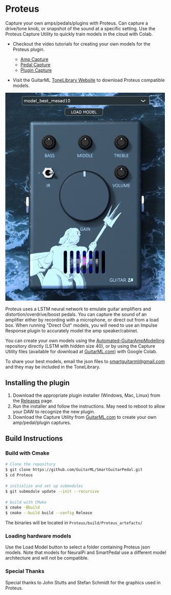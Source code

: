 # Proteus

Capture your own amps/pedals/plugins with Proteus. Can capture a drive/tone knob, or snapshot of the sound at a specific setting. Use the Proteus Capture Utility to quickly train models in the cloud with Colab.

- Checkout the video tutorials for creating your own models for the Proteus plugin.
  - [Amp Capture](https://youtu.be/2vs4WKYgZUs)
  - [Pedal Capture](https://youtu.be/86oQuYHjpy0)
  - [Plugin Capture](https://youtu.be/vwsSYpqRqyM)
  
- Visit the GuitarML [ToneLibrary Website](https://guitarml.com/tonelibrary/tonelib-pro.html) to download Proteus compatible models.

![app](https://github.com/GuitarML/Proteus/blob/master/resources/app_pic.png)

Proteus uses a LSTM neural network to emulate guitar amplifiers and distortion/overdrive/boost pedals. You can capture the sound of an amplifier either by recording with a microphone, or direct out from a load box. When running "Direct Out" models, you will need to use an Impulse Response plugin to accurately model the amp speaker/cabinet. 

You can create your own models using the [Automated-GuitarAmpModelling](https://github.com/GuitarML/Automated-GuitarAmpModelling) repository directly (LSTM with hidden size 40), or by using the Capture Utility files (available for download at [GuitarML.com](https://guitarml.com/)) with Google Colab.

To share your best models, email the json files to smartguitarml@gmail.com and they may be included in the ToneLibrary.

## Installing the plugin

1. Download the appropriate plugin installer (Windows, Mac, Linux) from the [Releases](https://github.com/GuitarML/Releases/releases) page.
2. Run the installer and follow the instructions. May need to reboot to allow your DAW to recognize the new plugin.
3. Download the Capture Utility from [GuitarML.com](https://guitarml.com/#products) to create your own amp/pedal/plugin captures.

## Build Instructions

### Build with Cmake

```bash
# Clone the repository
$ git clone https://github.com/GuitarML/SmartGuitarPedal.git
$ cd Proteus

# initialize and set up submodules
$ git submodule update --init --recursive

# build with CMake
$ cmake -Bbuild
$ cmake --build build --config Release
```
The binaries will be located in `Proteus/build/Proteus_artefacts/`

### Loading hardware models
Use the Load Model button to select a folder containing Proteus json models. Note that models for NeuralPi and SmartPedal use
a different model architecture and will not be compatible. 

### Special Thanks
Special thanks to John Stutts and Stefan Schmidt for the graphics used in Proteus. 
